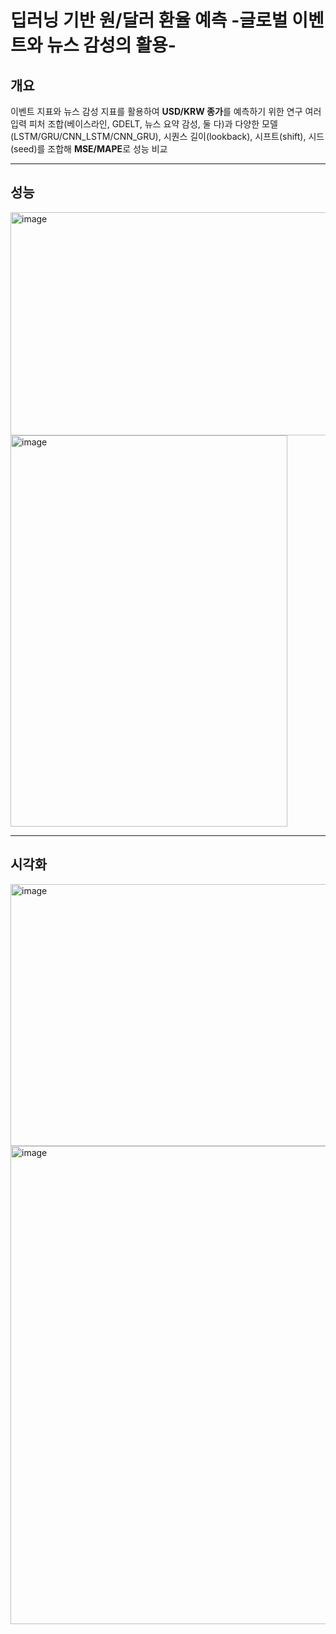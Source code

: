 # 딥러닝 기반 원/달러 환율 예측 -글로벌 이벤트와 뉴스 감성의 활용-

## 개요
이벤트 지표와 뉴스 감성 지표를 활용하여 **USD/KRW 종가**를 예측하기 위한 연구
여러 입력 피처 조합(베이스라인, GDELT, 뉴스 요약 감성, 둘 다)과 다양한 모델(LSTM/GRU/CNN_LSTM/CNN_GRU), 시퀀스 길이(lookback), 시프트(shift), 시드(seed)를 조합해 **MSE/MAPE**로 성능 비교

---

## 성능
<img width="592" height="357" alt="image" src="https://github.com/user-attachments/assets/00599aa8-d42e-4af8-8a03-9fc993ec5baf" />
<img width="443" height="626" alt="image" src="https://github.com/user-attachments/assets/30e36748-e4f1-4754-b0ff-2da7d6562edc" />

---

## 시각화
<img width="989" height="419" alt="image" src="https://github.com/user-attachments/assets/b98abe9d-03c6-441b-84e9-0b2d21c72a04" />
<img width="965" height="765" alt="image" src="https://github.com/user-attachments/assets/e399173a-8b69-442a-8a1e-8d78853fb7f7" />


